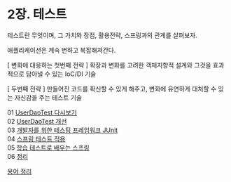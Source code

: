 
# 2장. 테스트

테스트란 무엇이며, 그 가치와 장점, 활용전략, 스프링과의 관계를 살펴보자.


애플리케이션은 계속 변하고 복잡해져간다.

[ 변화에 대응하는 첫번째 전략 ]
확장과 변화를 고려한 객체지향적 설계와 그것을 효과적으로 담아낼 수 있는 IoC/DI 기술

[ 두번째 전략 ]
만들어진 코드를 확신할 수 있게 해주고, 변화에 유연하게 대처할 수 있는 자신감을 주는 테스트 기술

01 [UserDaoTest 다시보기](01.md)<br>
02 [UserDaoTest 개선](02.md)<br>
03 [개발자를 위한 테스팅 프레임워크 JUnit](03.md)<br>
04 [스프링 테스트 적용](04.md)<br>
05 [학습 테스트로 배우는 스프링](05.md)<br>
06 [정리](06.md)<br>

[용어 정리](keyword.md)
